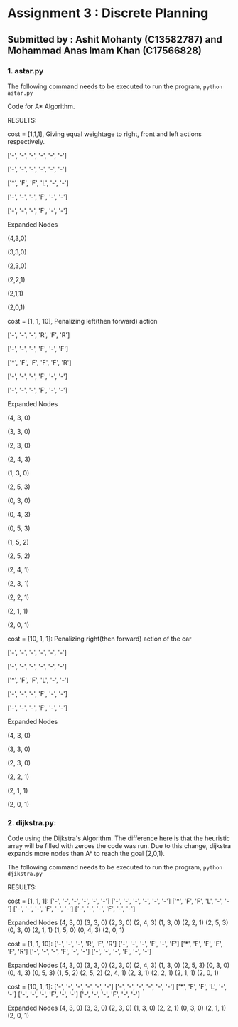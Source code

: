 # Assignment 3 : Discrete Planning
## Submitted by : Ashit Mohanty (C13582787) and Mohammad Anas Imam Khan (C17566828)

### 1. astar.py
The following command needs to be executed to run the program,
`python astar.py`

Code for A* Algorithm.

RESULTS:

cost = [1,1,1], Giving equal weightage to right, front and left actions respectively.

['-', '-', '-', '-', '-', '-']

['-', '-', '-', '-', '-', '-']

['*', 'F', 'F', 'L', '-', '-']

['-', '-', '-', 'F', '-', '-']

['-', '-', '-', 'F', '-', '-']

Expanded Nodes

(4,3,0)

(3,3,0)

(2,3,0)

(2,2,1)

(2,1,1)

(2,0,1)

cost = [1, 1, 10], Penalizing left(then forward) action

['-', '-', '-', 'R', 'F', 'R']

['-', '-', '-', 'F', '-', 'F']

['*', 'F', 'F', 'F', 'F', 'R']

['-', '-', '-', 'F', '-', '-']

['-', '-', '-', 'F', '-', '-']

Expanded Nodes

(4, 3, 0)

(3, 3, 0)

(2, 3, 0)

(2, 4, 3)

(1, 3, 0)

(2, 5, 3)

(0, 3, 0)

(0, 4, 3)

(0, 5, 3)

(1, 5, 2)

(2, 5, 2)

(2, 4, 1)

(2, 3, 1)

(2, 2, 1)

(2, 1, 1)

(2, 0, 1)

cost = [10, 1, 1]: Penalizing right(then forward) action of the car

['-', '-', '-', '-', '-', '-']

['-', '-', '-', '-', '-', '-']

['*', 'F', 'F', 'L', '-', '-']

['-', '-', '-', 'F', '-', '-']

['-', '-', '-', 'F', '-', '-']

Expanded Nodes

(4, 3, 0)

(3, 3, 0)

(2, 3, 0)

(2, 2, 1)

(2, 1, 1)

(2, 0, 1)


### 2. dijkstra.py:
Code using the Dijkstra's Algorithm. The difference here is that the heuristic array will be filled with zeroes the code was run. Due to this change, dijkstra expands more nodes than A* to reach the goal (2,0,1).

The following command needs to be executed to run the program,
`python djikstra.py`
 
RESULTS:

cost = [1, 1, 1]:
['-', '-', '-', '-', '-', '-']
['-', '-', '-', '-', '-', '-']
['*', 'F', 'F', 'L', '-', '-']
['-', '-', '-', 'F', '-', '-']
['-', '-', '-', 'F', '-', '-']

Expanded Nodes
(4, 3, 0)
(3, 3, 0)
(2, 3, 0)
(2, 4, 3)
(1, 3, 0)
(2, 2, 1)
(2, 5, 3)
(0, 3, 0)
(2, 1, 1)
(1, 5, 0)
(0, 4, 3)
(2, 0, 1)

cost = [1, 1, 10]:
['-', '-', '-', 'R', 'F', 'R']
['-', '-', '-', 'F', '-', 'F']
['*', 'F', 'F', 'F', 'F', 'R']
['-', '-', '-', 'F', '-', '-']
['-', '-', '-', 'F', '-', '-']

Expanded Nodes
(4, 3, 0)
(3, 3, 0)
(2, 3, 0)
(2, 4, 3)
(1, 3, 0)
(2, 5, 3)
(0, 3, 0)
(0, 4, 3)
(0, 5, 3)
(1, 5, 2)
(2, 5, 2)
(2, 4, 1)
(2, 3, 1)
(2, 2, 1)
(2, 1, 1)
(2, 0, 1)

cost = [10, 1, 1]:
['-', '-', '-', '-', '-', '-']
['-', '-', '-', '-', '-', '-']
['*', 'F', 'F', 'L', '-', '-']
['-', '-', '-', 'F', '-', '-']
['-', '-', '-', 'F', '-', '-']

Expanded Nodes
(4, 3, 0)
(3, 3, 0)
(2, 3, 0)
(1, 3, 0)
(2, 2, 1)
(0, 3, 0)
(2, 1, 1)
(2, 0, 1)
